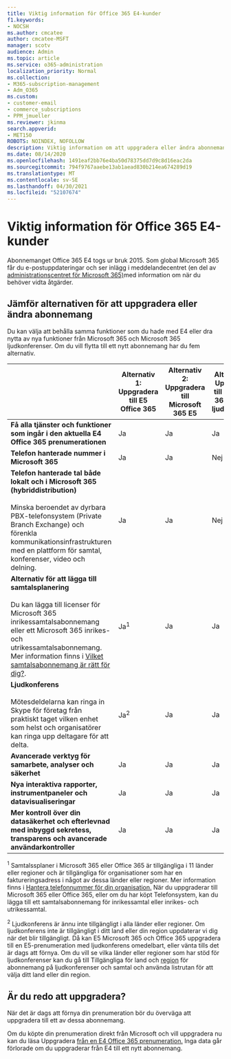 ```yaml
---
title: Viktig information för Office 365 E4-kunder
f1.keywords:
- NOCSH
ms.author: cmcatee
author: cmcatee-MSFT
manager: scotv
audience: Admin
ms.topic: article
ms.service: o365-administration
localization_priority: Normal
ms.collection:
- M365-subscription-management
- Adm_O365
ms.custom:
- customer-email
- commerce_subscriptions
- PPM_jmueller
ms.reviewer: jkinma
search.appverid:
- MET150
ROBOTS: NOINDEX, NOFOLLOW
description: Viktig information om att uppgradera eller ändra abonnemang för kunder med en E4 Office 365 prenumeration.
ms.date: 08/14/2020
ms.openlocfilehash: 1491eaf2bb76e4ba50d78375dd7d9c8d16eac2da
ms.sourcegitcommit: 794f9767aaebe13ab1aead830b214ea674289d19
ms.translationtype: MT
ms.contentlocale: sv-SE
ms.lasthandoff: 04/30/2021
ms.locfileid: "52107674"
---
```

# <a name="important-information-for-office-365-e4-customers"></a>Viktig information för Office 365 E4-kunder

Abonnemanget Office 365 E4 togs ur bruk 2015. Som global Microsoft 365 får du e-postuppdateringar och ser inlägg i meddelandecentret (en del av [administrationscentret för Microsoft 365)](https://go.microsoft.com/fwlink/p/?linkid=2024339)med information om när du behöver vidta åtgärder.

## <a name="compare-your-options-for-upgrading-or-changing-plans"></a>Jämför alternativen för att uppgradera eller ändra abonnemang

Du kan välja att behålla samma funktioner som du hade med E4 eller dra nytta av nya funktioner från Microsoft 365 och Microsoft 365 ljudkonferenser. Om du vill flytta till ett nytt abonnemang har du fem alternativ.

|  | Alternativ 1: Uppgradera till E5 Office 365 | Alternativ 2: Uppgradera till Microsoft 365 E5 | Alternativ 3: Uppgradera till Microsoft 365 E5 utan ljudkonferens | Alternativ 4: Ändra till Office 365 E3 | Alternativ 5: Ändra till Microsoft 365 E3 |
|-|-|-|-|-|-|
| **Få alla tjänster och funktioner som ingår i den aktuella E4 Office 365 prenumerationen** | Ja | Ja | Ja | Nej | Nej |
| **Telefon hanterade nummer i Microsoft 365** | Ja | Ja | Nej | Nej | Nej |
| **Telefon hanterade tal både lokalt och i Microsoft 365 (hybriddistribution)**<br/><br/>Minska beroendet av dyrbara PBX-telefonsystem (Private Branch Exchange) och förenkla kommunikationsinfrastrukturen med en plattform för samtal, konferenser, video och delning. | Ja | Ja | Nej | Nej | Nej |
| **Alternativ för att lägga till samtalsplanering**<br/><br/>Du kan lägga till licenser för Microsoft 365 inrikessamtalsabonnemang eller ett Microsoft 365 inrikes- och utrikessamtalsabonnemang. Mer information finns i [Vilket samtalsabonnemang är rätt för dig?](/MicrosoftTeams/calling-plan-landing-page). | Ja<sup>1</sup> | Ja | Ja | Ja | Ja |
| **Ljudkonferens**<br/><br/>Mötesdeldelarna kan ringa in Skype för företag från praktiskt taget vilken enhet som helst och organisatörer kan ringa upp deltagare för att delta. | Ja<sup>2</sup> | Ja | Ja | Nej | Nej |
| **Avancerade verktyg för samarbete, analyser och säkerhet** | Ja | Ja | Ja | Nej | Nej |
| **Nya interaktiva rapporter, instrumentpaneler och datavisualiseringar** | Ja | Ja | Ja | Nej | Nej |
| **Mer kontroll över din datasäkerhet och efterlevnad med inbyggd sekretess, transparens och avancerade användarkontroller** | Ja | Ja | Ja | Nej | Ja |

<sup>1</sup> Samtalssplaner i Microsoft 365 eller Office 365 är tillgängliga i 11 länder eller regioner och är tillgängliga för organisationer som har en faktureringsadress i något av dessa länder eller regioner. Mer information finns i [Hantera telefonnummer för din organisation.](/microsoftteams/manage-phone-numbers-for-your-organization/manage-phone-numbers-for-your-organization) När du uppgraderar till Microsoft 365 eller Office 365, eller om du har köpt Telefonsystem, kan du lägga till ett samtalsabonnemang för inrikessamtal eller inrikes- och utrikessamtal.

<sup>2</sup> Ljudkonferens är ännu inte tillgängligt i alla länder eller regioner. Om ljudkonferens inte är tillgängligt i ditt land eller din region uppdaterar vi dig när det blir tillgängligt. Då kan E5 Microsoft 365 och Office 365 uppgradera till en E5-prenumeration med ljudkonferens omedelbart, eller vänta tills det är dags att förnya. Om du vill se vilka länder eller regioner som har stöd för ljudkonferenser kan du gå till Tillgängliga för land och [region](/microsoftteams/country-and-region-availability-for-audio-conferencing-and-calling-plans/country-and-region-availability-for-audio-conferencing-and-calling-plans) för abonnemang på ljudkonferenser och samtal och använda listrutan för att välja ditt land eller din region.

## <a name="ready-to-upgrade"></a>Är du redo att uppgradera?

När det är dags att förnya din prenumeration bör du överväga att uppgradera till ett av dessa abonnemang.

Om du köpte din prenumeration direkt från Microsoft och vill uppgradera nu kan du läsa Uppgradera [från en E4 Office 365 prenumeration.](upgrade-Office-365-E4.md) Inga data går förlorade om du uppgraderar från E4 till ett nytt abonnemang.